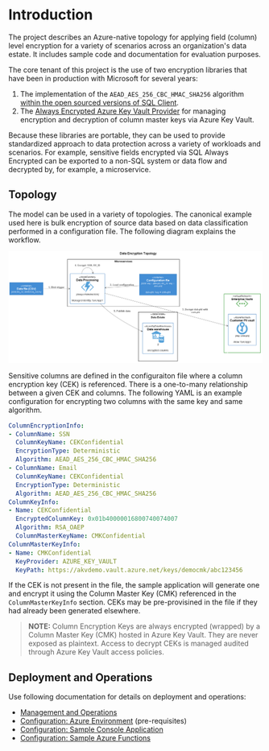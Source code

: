 # Introduction

The project describes an Azure-native topology for applying field (column) level encryption for a variety of scenarios across an organization's data estate. It includes sample code and documentation for evaluation purposes.

The core tenant of this project is the use of two encryption libraries that have been in production with Microsoft for several years:
1. The implementation of the `AEAD_AES_256_CBC_HMAC_SHA256` algorithm [within the open sourced versions of SQL Client](https://github.com/dotnet/SqlClient/tree/master/src/Microsoft.Data.SqlClient/netcore/src/Microsoft/Data/SqlClient).
2. The [Always Encrypted Azure Key Vault Provider](https://docs.microsoft.com/en-us/dotnet/api/microsoft.data.sqlclient.alwaysencrypted.azurekeyvaultprovider?view=akvprovider-dotnet-core-1.1) for managing encryption and decryption of column master keys via Azure Key Vault.

Because these libraries are portable, they can be used to provide standardized approach to data protection across a variety of workloads and scenarios. For example, sensitive fields encrypted via SQL Always Encrypted can be exported to a non-SQL system or data flow and decrypted by, for example, a microservice.

## Topology

The model can be used in a variety of topologies. The canonical example used here is bulk encryption of source data based on data classification performed in a configuration file. The following diagram explains the workflow.

<img src="docs/img/encryption-topology.png" />

Sensitive columns are defined in the configuraiton file where a column encryption key (CEK) is referenced. There is a one-to-many relationship between a given CEK and columns. The following YAML is an example configuration for encrypting two columns with the same key and same algorithm.

```yaml
ColumnEncryptionInfo:
- ColumnName: SSN
  ColumnKeyName: CEKConfidential
  EncryptionType: Deterministic
  Algorithm: AEAD_AES_256_CBC_HMAC_SHA256
- ColumnName: Email
  ColumnKeyName: CEKConfidential
  EncryptionType: Deterministic
  Algorithm: AEAD_AES_256_CBC_HMAC_SHA256
ColumnKeyInfo:
- Name: CEKConfidential
  EncryptedColumnKey: 0x01b40000016800740074007
  Algorithm: RSA_OAEP
  ColumnMasterKeyName: CMKConfidential
ColumnMasterKeyInfo:
- Name: CMKConfidential
  KeyProvider: AZURE_KEY_VAULT
  KeyPath: https://akvdemo.vault.azure.net/keys/democmk/abc123456
```

If the CEK is not present in the file, the sample application will generate one and encrypt it using the Column Master Key (CMK) referenced in the `ColumnMasterKeyInfo` section. CEKs may be pre-provisined in the file if they had already been generated elsewhere.

> **NOTE:** Column Encryption Keys are always encrypted (wrapped) by a Column Master Key (CMK) hosted in Azure Key Vault. They are never exposed as plaintext. Access to decrypt CEKs is managed audited through Azure Key Vault access policies.

## Deployment and Operations

Use following documentation for details on deployment and operations:

* [Management and Operations](docs/management-and-ops.md)
* [Configuration: Azure Environment](docs/configure-azure.md) (pre-requisites)
* [Configuration: Sample Console Application](src/ColumnEncryptionApp/README.md)
* [Configuration: Sample Azure Functions](src/ColumnEncryptionFunctions/README.md)
